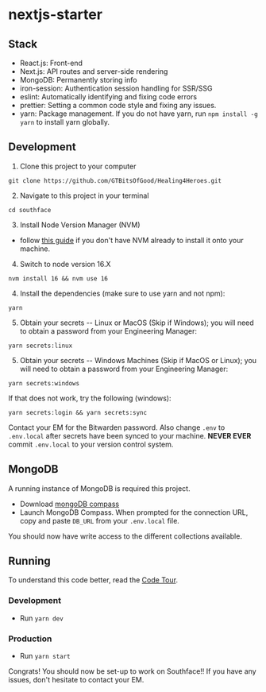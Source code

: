 # nextjs-starter

## Stack

- React.js: Front-end
- Next.js: API routes and server-side rendering
- MongoDB: Permanently storing info
- iron-session: Authentication session handling for SSR/SSG
- eslint: Automatically identifying and fixing code errors
- prettier: Setting a common code style and fixing any issues.
- yarn: Package management. If you do not have yarn, run `npm install -g yarn` to install yarn globally.

## Development

1. Clone this project to your computer

```
git clone https://github.com/GTBitsOfGood/Healing4Heroes.git
```

2. Navigate to this project in your terminal

```
cd southface
```

3. Install Node Version Manager (NVM)
- follow [this guide](https://www.freecodecamp.org/news/node-version-manager-nvm-install-guide/) if you don't have NVM already to install it onto your machine.

4. Switch to node version 16.X

```
nvm install 16 && nvm use 16
```

4. Install the dependencies (make sure to use yarn and not npm):

```
yarn
```

5. Obtain your secrets -- Linux or MacOS (Skip if Windows); you will need to obtain a password from your Engineering Manager:

```
yarn secrets:linux
```

5. Obtain your secrets -- Windows Machines (Skip if MacOS or Linux); you will need to obtain a password from your Engineering Manager:

```
yarn secrets:windows
```

If that does not work, try the following (windows):

```
yarn secrets:login && yarn secrets:sync
```

Contact your EM for the Bitwarden password. Also change ```.env``` to ```.env.local``` after secrets have been synced to your machine. **NEVER EVER** commit `.env.local` to your version control system.

## MongoDB

A running instance of MongoDB is required this project.

- Download [mongoDB compass](https://www.mongodb.com/try/download/compass)
- Launch MongoDB Compass. When prompted for the connection URL, copy and paste ```DB_URL``` from your ```.env.local``` file.

You should now have write access to the different collections available.

## Running
To understand this code better, read the [Code Tour](/CODETOUR.md).

### Development
- Run `yarn dev`

### Production
- Run `yarn start`


Congrats! You should now be set-up to work on Southface!! If you have any issues, don't hesitate to contact your EM.
